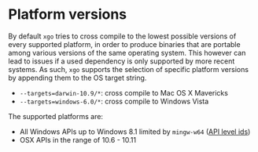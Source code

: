 # Platform versions

By default `xgo` tries to cross compile to the lowest possible versions of every
supported platform, in order to produce binaries that are portable among various
versions of the same operating system. This however can lead to issues if a used
dependency is only supported by more recent systems. As such, `xgo` supports the
selection of specific platform versions by appending them to the OS target string.

* `--targets=darwin-10.9/*`: cross compile to Mac OS X Mavericks
* `--targets=windows-6.0/*`: cross compile to Windows Vista

The supported platforms are:

* All Windows APIs up to Windows 8.1 limited by `mingw-w64` ([API level ids](https://en.wikipedia.org/wiki/Windows_NT#Releases))
* OSX APIs in the range of 10.6 - 10.11
